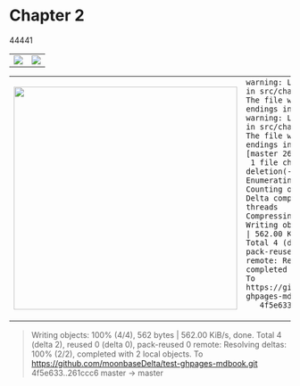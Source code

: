 # Chapter 2
44441

<table xmlns="http://www.w3.org/1999/html">
	<tr >
	    <td><img src="https://resize.indiatvnews.com/en/resize/newbucket/730_-/2020/04/eu2zm8ixqaaa09p-1586145604.jpg"></td> 
        <td><img src="https://www.campbells.com/wp-content/uploads/2020/06/Condensed-Can-Wordmark-926x1024.png"></td>
	</tr>
</table>

<table xmlns="http://www.w3.org/1999/html">
	<tr >
	    <td><img width="400" src="https://www.campbells.com/wp-content/uploads/2020/06/Condensed-Can-Wordmark-926x1024.png"></td> 
        <td>
			<code>warning: LF will be replaced by CRLF in src/chapter_2.md.
The file will have its original line endings in your working directory
warning: LF will be replaced by CRLF in src/chapter_2.md.
The file will have its original line endings in your working directory
[master 261ccc6] a
 1 file changed, 15 insertions(+), 1 deletion(-)
Enumerating objects: 7, done.
Counting objects: 100% (7/7), done.
Delta compression using up to 6 threads
Compressing objects: 100% (4/4), done.
Writing objects: 100% (4/4), 562 bytes | 562.00 KiB/s, done.
Total 4 (delta 2), reused 0 (delta 0), pack-reused 0
remote: Resolving deltas: 100% (2/2), completed with 2 local objects.
To https://github.com/moonbaseDelta/test-ghpages-mdbook.git
   4f5e633..261ccc6  master -> master
			</code>
		</td>
	</tr>
</table>

> Writing objects: 100% (4/4), 562 bytes | 562.00 KiB/s, done.
> Total 4 (delta 2), reused 0 (delta 0), pack-reused 0
> remote: Resolving deltas: 100% (2/2), completed with 2 local objects.
> To https://github.com/moonbaseDelta/test-ghpages-mdbook.git
>   4f5e633..261ccc6  master -> master
